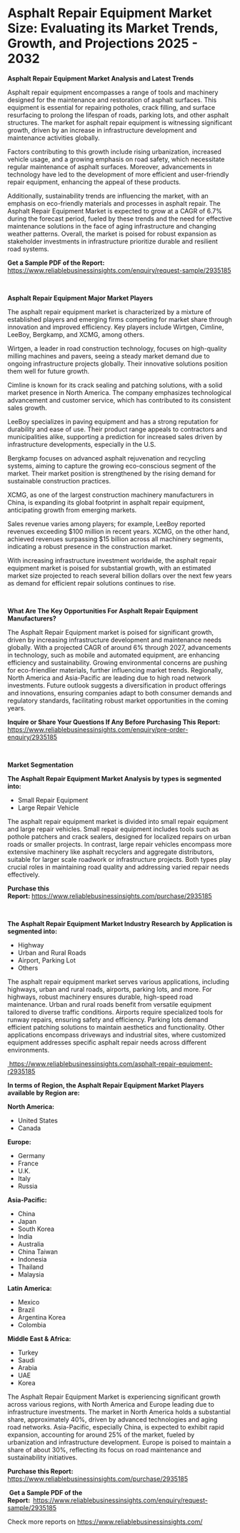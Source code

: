 <p><h1>Asphalt Repair Equipment Market Size: Evaluating its Market Trends, Growth, and Projections 2025 - 2032</h1></p><p><strong>Asphalt Repair Equipment Market Analysis and Latest Trends</strong></p>
<p><p>Asphalt repair equipment encompasses a range of tools and machinery designed for the maintenance and restoration of asphalt surfaces. This equipment is essential for repairing potholes, crack filling, and surface resurfacing to prolong the lifespan of roads, parking lots, and other asphalt structures. The market for asphalt repair equipment is witnessing significant growth, driven by an increase in infrastructure development and maintenance activities globally.</p><p>Factors contributing to this growth include rising urbanization, increased vehicle usage, and a growing emphasis on road safety, which necessitate regular maintenance of asphalt surfaces. Moreover, advancements in technology have led to the development of more efficient and user-friendly repair equipment, enhancing the appeal of these products.</p><p>Additionally, sustainability trends are influencing the market, with an emphasis on eco-friendly materials and processes in asphalt repair. The Asphalt Repair Equipment Market is expected to grow at a CAGR of 6.7% during the forecast period, fueled by these trends and the need for effective maintenance solutions in the face of aging infrastructure and changing weather patterns. Overall, the market is poised for robust expansion as stakeholder investments in infrastructure prioritize durable and resilient road systems.</p></p>
<p><strong>Get a Sample PDF of the Report:&nbsp;</strong> <a href="https://www.reliablebusinessinsights.com/enquiry/request-sample/2935185?utm_campaign=3086&utm_medium=2&utm_source=Github&utm_content=ia&utm_term=14032025&utm_id=asphalt-repair-equipment">https://www.reliablebusinessinsights.com/enquiry/request-sample/2935185</a></p>
<p>&nbsp;</p>
<p><strong>Asphalt Repair Equipment Major Market Players</strong></p>
<p><p>The asphalt repair equipment market is characterized by a mixture of established players and emerging firms competing for market share through innovation and improved efficiency. Key players include Wirtgen, Cimline, LeeBoy, Bergkamp, and XCMG, among others. </p><p>Wirtgen, a leader in road construction technology, focuses on high-quality milling machines and pavers, seeing a steady market demand due to ongoing infrastructure projects globally. Their innovative solutions position them well for future growth.</p><p>Cimline is known for its crack sealing and patching solutions, with a solid market presence in North America. The company emphasizes technological advancement and customer service, which has contributed to its consistent sales growth. </p><p>LeeBoy specializes in paving equipment and has a strong reputation for durability and ease of use. Their product range appeals to contractors and municipalities alike, supporting a prediction for increased sales driven by infrastructure developments, especially in the U.S.</p><p>Bergkamp focuses on advanced asphalt rejuvenation and recycling systems, aiming to capture the growing eco-conscious segment of the market. Their market position is strengthened by the rising demand for sustainable construction practices.</p><p>XCMG, as one of the largest construction machinery manufacturers in China, is expanding its global footprint in asphalt repair equipment, anticipating growth from emerging markets.</p><p>Sales revenue varies among players; for example, LeeBoy reported revenues exceeding $100 million in recent years. XCMG, on the other hand, achieved revenues surpassing $15 billion across all machinery segments, indicating a robust presence in the construction market.</p><p>With increasing infrastructure investment worldwide, the asphalt repair equipment market is poised for substantial growth, with an estimated market size projected to reach several billion dollars over the next few years as demand for efficient repair solutions continues to rise.</p></p>
<p>&nbsp;</p>
<p><strong>What Are The Key Opportunities For Asphalt Repair Equipment Manufacturers?</strong></p>
<p><p>The Asphalt Repair Equipment market is poised for significant growth, driven by increasing infrastructure development and maintenance needs globally. With a projected CAGR of around 6% through 2027, advancements in technology, such as mobile and automated equipment, are enhancing efficiency and sustainability. Growing environmental concerns are pushing for eco-friendlier materials, further influencing market trends. Regionally, North America and Asia-Pacific are leading due to high road network investments. Future outlook suggests a diversification in product offerings and innovations, ensuring companies adapt to both consumer demands and regulatory standards, facilitating robust market opportunities in the coming years.</p></p>
<p><strong>Inquire or Share Your Questions If Any Before Purchasing This Report:</strong> <a href="https://www.reliablebusinessinsights.com/enquiry/pre-order-enquiry/2935185?utm_campaign=3086&utm_medium=2&utm_source=Github&utm_content=ia&utm_term=14032025&utm_id=asphalt-repair-equipment">https://www.reliablebusinessinsights.com/enquiry/pre-order-enquiry/2935185</a></p>
<p>&nbsp;</p>
<p><strong>Market Segmentation</strong></p>
<p><strong>The Asphalt Repair Equipment Market Analysis by types is segmented into:</strong></p>
<p><ul><li>Small Repair Equipment</li><li>Large Repair Vehicle</li></ul></p>
<p><p>The asphalt repair equipment market is divided into small repair equipment and large repair vehicles. Small repair equipment includes tools such as pothole patchers and crack sealers, designed for localized repairs on urban roads or smaller projects. In contrast, large repair vehicles encompass more extensive machinery like asphalt recyclers and aggregate distributors, suitable for larger scale roadwork or infrastructure projects. Both types play crucial roles in maintaining road quality and addressing varied repair needs effectively.</p></p>
<p><strong>Purchase this Report:&nbsp;</strong><a href="https://www.reliablebusinessinsights.com/purchase/2935185?utm_campaign=3086&utm_medium=2&utm_source=Github&utm_content=ia&utm_term=14032025&utm_id=asphalt-repair-equipment">https://www.reliablebusinessinsights.com/purchase/2935185</a></p>
<p>&nbsp;</p>
<p><strong>The Asphalt Repair Equipment Market Industry Research by Application is segmented into:</strong></p>
<p><ul><li>Highway</li><li>Urban and Rural Roads</li><li>Airport, Parking Lot</li><li>Others</li></ul></p>
<p><p>The asphalt repair equipment market serves various applications, including highways, urban and rural roads, airports, parking lots, and more. For highways, robust machinery ensures durable, high-speed road maintenance. Urban and rural roads benefit from versatile equipment tailored to diverse traffic conditions. Airports require specialized tools for runway repairs, ensuring safety and efficiency. Parking lots demand efficient patching solutions to maintain aesthetics and functionality. Other applications encompass driveways and industrial sites, where customized equipment addresses specific asphalt repair needs across different environments.</p></p>
<p><a href="https://www.reliablebusinessinsights.com/asphalt-repair-equipment-r2935185?utm_campaign=3086&utm_medium=2&utm_source=Github&utm_content=ia&utm_term=14032025&utm_id=asphalt-repair-equipment">&nbsp;https://www.reliablebusinessinsights.com/asphalt-repair-equipment-r2935185</a></p>
<p><strong>In terms of Region, the Asphalt Repair Equipment Market Players available by Region are:</strong></p>
<p>
    <p> <strong> North America: </strong>
        <ul>
            <li>United States</li>
            <li>Canada</li>
        </ul>
        </p> 
    <p> <strong> Europe: </strong>
        <ul>
            <li>Germany</li>
            <li>France</li>
            <li>U.K.</li>
            <li>Italy</li>
            <li>Russia</li>
        </ul>
        </p> 
    <p> <strong> Asia-Pacific: </strong>
        <ul>
            <li>China</li>
            <li>Japan</li>
            <li>South Korea</li>
            <li>India</li>
            <li>Australia</li>
            <li>China Taiwan</li>
            <li>Indonesia</li>
            <li>Thailand</li>
            <li>Malaysia</li>
        </ul>
        </p> 
    <p> <strong> Latin America: </strong>
        <ul>
            <li>Mexico</li>
            <li>Brazil</li>
            <li>Argentina Korea</li>
            <li>Colombia</li>
        </ul>
        </p> 
    <p> <strong> Middle East & Africa: </strong>
        <ul>
            <li>Turkey</li>
            <li>Saudi</li>
            <li>Arabia</li>
            <li>UAE</li>
            <li>Korea</li>
        </ul>
    </p>
    </p>
<p><p>The Asphalt Repair Equipment Market is experiencing significant growth across various regions, with North America and Europe leading due to infrastructure investments. The market in North America holds a substantial share, approximately 40%, driven by advanced technologies and aging road networks. Asia-Pacific, especially China, is expected to exhibit rapid expansion, accounting for around 25% of the market, fueled by urbanization and infrastructure development. Europe is poised to maintain a share of about 30%, reflecting its focus on road maintenance and sustainability initiatives.</p></p>
<p><strong>Purchase this Report: </strong><a href="https://www.reliablebusinessinsights.com/purchase/2935185?utm_campaign=3086&utm_medium=2&utm_source=Github&utm_content=ia&utm_term=14032025&utm_id=asphalt-repair-equipment">https://www.reliablebusinessinsights.com/purchase/2935185</a></p>
<p>&nbsp;<strong>Get a Sample PDF of the Report:&nbsp;&nbsp;</strong><a href="https://www.reliablebusinessinsights.com/enquiry/request-sample/2935185?utm_campaign=3086&utm_medium=2&utm_source=Github&utm_content=ia&utm_term=14032025&utm_id=asphalt-repair-equipment">https://www.reliablebusinessinsights.com/enquiry/request-sample/2935185</a></p>
<p><strong></strong></p>
<p>Check more reports on <a href="https://www.reliablebusinessinsights.com/?utm_campaign=3086&utm_medium=2&utm_source=Github&utm_content=ia&utm_term=14032025&utm_id=asphalt-repair-equipment">https://www.reliablebusinessinsights.com/</a></p>